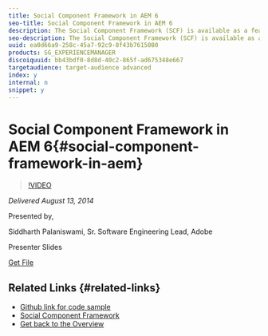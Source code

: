 ```yaml
---
title: Social Component Framework in AEM 6
seo-title: Social Component Framework in AEM 6
description: The Social Component Framework (SCF) is available as a featurepack for CQ 5.6.1 and shipped with AEM 6.0. SCF provides a way to build web and mobile applications that use a hybrid of server rendering to allow search engine optimization of content along with client rendering to avoid page refreshes and provide rich in-page experiences. The same template is used for both client and server rendering, providing assurance that the experience is consistent independent of which rendering is used. Well-defined endpoints allow effective caching of pages, templates and json data, and provide clear extensibility patterns for customers to insert their own client and server logic. This session will cover how to use and extend SCF, and provide information on the documentation and cookbooks available.
seo-description: The Social Component Framework (SCF) is available as a featurepack for CQ 5.6.1 and shipped with AEM 6.0. SCF provides a way to build web and mobile applications that use a hybrid of server rendering to allow search engine optimization of content along with client rendering to avoid page refreshes and provide rich in-page experiences. The same template is used for both client and server rendering, providing assurance that the experience is consistent independent of which rendering is used. Well-defined endpoints allow effective caching of pages, templates and json data, and provide clear extensibility patterns for customers to insert their own client and server logic. This session will cover how to use and extend SCF, and provide information on the documentation and cookbooks available.
uuid: ea0d66a9-258c-45a7-92c9-8f43b7615080
products: SG_EXPERIENCEMANAGER
discoiquuid: bb43bdf0-8d8d-40c2-865f-ad675348e667
targetaudience: target-audience advanced
index: y
internal: n
snippet: y
---
```


# Social Component Framework in AEM 6{#social-component-framework-in-aem}

>[!VIDEO](https://video.tv.adobe.com/v/19464/?quality=9)

*Delivered August 13, 2014*

Presented by,

Siddharth Palaniswami, Sr. Software Engineering Lead, Adobe

Presenter Slides

[Get File](assets/scf-gems.pdf)

## Related Links {#related-links}

* [Github link for code sample](https://github.com/Adobe-Marketing-Cloud/aem-scf-sample-components-extension)
* [Social Component Framework](http://docs.adobe.com/content/docs/en/aem/6-0/develop/social-communities/scf.html)
* [Get back to the Overview](https://helpx.adobe.com/experience-manager/kt/eseminars/gems/aem-index.html)

